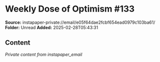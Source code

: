 # Weekly Dose of Optimism #133

**Source:** instapaper-private://email/e05f64dae2fcbf654ead0979c103ba61/
**Folder:** Unread
**Added:** 2025-02-28T05:43:31




## Content
*Private content from instapaper_email*
